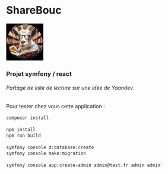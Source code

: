 # ShareBouc
![logo sharebouc](images/bouc_puce.jpeg "Logo shareBouc")

### Projet symfony / react
###### Partage de liste de lecture sur une idée de Yoandev.

Pour tester chez vous cette application :

```
composer install

npm install
npm run build

symfony console d:database:create
symfony console make:migration

symfony console app:create-admin admin@test.fr admin admin`
```

